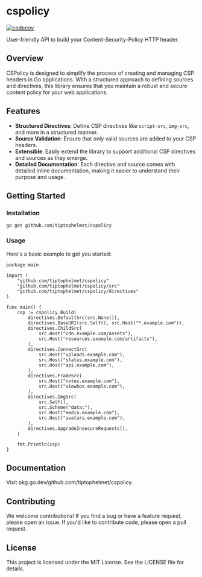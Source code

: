# cspolicy
[![codecov](https://codecov.io/gh/tiptophelmet/cspolicy/graph/badge.svg?token=i1BrUFenkV)](https://codecov.io/gh/tiptophelmet/cspolicy)

User-friendly API to build your Content-Security-Policy HTTP header.

## Overview

CSPolicy is designed to simplify the process of creating and managing CSP headers in Go applications. With a structured approach to defining sources and directives, this library ensures that you maintain a robust and secure content policy for your web applications.

## Features

- **Structured Directives**: Define CSP directives like `script-src`, `img-src`, and more in a structured manner.
- **Source Validation**: Ensure that only valid sources are added to your CSP headers.
- **Extensible**: Easily extend the library to support additional CSP directives and sources as they emerge.
- **Detailed Documentation**: Each directive and source comes with detailed inline documentation, making it easier to understand their purpose and usage.

## Getting Started

### Installation
```
go get github.com/tiptophelmet/cspolicy
```

### Usage
Here's a basic example to get you started:
```
package main

import (
    "github.com/tiptophelmet/cspolicy"
	"github.com/tiptophelmet/cspolicy/src"
	"github.com/tiptophelmet/cspolicy/directives"
)

func main() {
	csp := cspolicy.Build(
		directives.DefaultSrc(src.None()),
		directives.BaseURI(src.Self(), src.Host("*.example.com")),
		directives.ChildSrc(
			src.Host("cdn.example.com/assets"),
			src.Host("resources.example.com/artifacts"),
		),
		directives.ConnectSrc(
			src.Host("uploads.example.com"),
			src.Host("status.example.com"),
			src.Host("api.example.com"),
		),
		directives.FrameSrc(
			src.Host("notes.example.com"),
			src.Host("viewbox.example.com"),
		),
		directives.ImgSrc(
			src.Self(),
			src.Scheme("data:"),
			src.Host("media.example.com"),
			src.Host("avatars.example.com"),
		),
		directives.UpgradeInsecureRequests(),
	)

    fmt.Println(csp)
}
```

## Documentation
Visit pkg.go.dev/github.com/tiptophelmet/cspolicy.

## Contributing
We welcome contributions! If you find a bug or have a feature request, please open an issue. If you'd like to contribute code, please open a pull request.

## License
This project is licensed under the MIT License. See the LICENSE file for details.